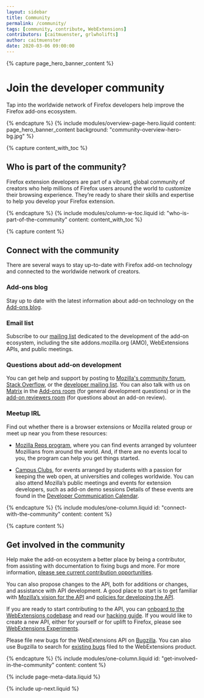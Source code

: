 ```yaml
---
layout: sidebar
title: Community
permalink: /community/
tags: [community, contribute, WebExtensions]
contributors: [caitmuenster, grlwholifts]
author: caitmuenster
date: 2020-03-06 09:00:00
---
```


<!-- Overview Page Hero Banner -->

{% capture page_hero_banner_content %}

# Join the developer community

Tap into the worldwide network of Firefox developers help improve the Firefox add-ons ecosystem.

{% endcapture %}
{% include modules/overview-page-hero.liquid
	content: page_hero_banner_content
	background: "community-overview-hero-bg.jpg"
%}

<!-- END: Overview Page Hero Banner -->

<!-- Content with Table of Contents Module -->

{% capture content_with_toc %}

## Who is part of the community?

Firefox extension developers are part of a vibrant, global community of creators who help millions of Firefox users around the world to customize their browsing experience. They’re ready to share their skills and expertise to help you develop your Firefox extension.

{% endcapture %}
{% include modules/column-w-toc.liquid
	id: "who-is-part-of-the-community"
	content: content_with_toc
%}

<!-- END: Content with Table of Contents -->

<!-- Single Column Body Module -->

{% capture content %}

## Connect with the community

There are several ways to stay up-to-date with Firefox add-on technology and connected to the worldwide network of creators.

### Add-ons blog

Stay up to date with the latest information about add-on technology on the [Add-ons blog](https://blog.mozilla.org/addons).

### Email list

Subscribe to our [mailing list](https://mail.mozilla.org/listinfo/dev-addons) dedicated to the development of the add-on ecosystem, including the site addons.mozilla.org (AMO), WebExtensions APIs, and public meetings.

### Questions about add-on development

You can get help and support by posting to [Mozilla's community forum](https://discourse.mozilla.org/c/add-ons), [Stack Overflow](http://stackoverflow.com/questions/tagged/firefox-addon), or the [developer mailing list](https://mail.mozilla.org/listinfo/dev-addons). You can also talk with us on [Matrix](https://wiki.mozilla.org/Matrix) in the [Add-ons room](https://mzl.la/2u8ZGbg) (for general development questions) or in the [add-on reviewers room](https://mzl.la/2IJ2Oi1) (for questions about an add-on review).

### Meetup IRL

Find out whether there is a browser extensions or Mozilla related group or meet up near you from these resources:

- [Mozilla Reps program](https://reps.mozilla.org/events/#/period/future/), where you can find events arranged by volunteer Mozillians from around the world. And, if there are no events local to you, the program can help you get things started.

- [Campus Clubs](https://campus.mozilla.community/), for events arranged by students with a passion for keeping the web open, at universities and colleges worldwide.
  You can also attend Mozilla’s public meetings and events for extension developers, such as add-on demo sessions Details of these events are found in the [Developer Communication Calendar](https://wiki.mozilla.org/Add-ons/developer/communication#Add-on_Developer_Communication_Calendar).

{% endcapture %}
{% include modules/one-column.liquid
	id: "connect-with-the-community"
	content: content
%}

<!-- END: Single Column Body Module -->

<!-- Single Column Body Module -->

{% capture content %}

## Get involved in the community

Help make the add-on ecosystem a better place by being a contributor, from assisting with documentation to fixing bugs and more. For more information, [please see current contribution opportunities](https://wiki.mozilla.org/Add-ons/Contribute).

You can also propose changes to the API, both for additions or changes, and assistance with API development. A good place to start is to get familiar with [Mozilla’s vision for the API](https://wiki.mozilla.org/WebExtensions/Vision) and [policies for developing the API](https://wiki.mozilla.org/WebExtensions/policy).

If you are ready to start contributing to the API, you can [onboard to the WebExtensions codebase](https://wiki.mozilla.org/WebExtensions/Contribution_Onramp) and read our [hacking guide](https://wiki.mozilla.org/WebExtensions/Hacking). If you would like to create a new API, either for yourself or for uplift to Firefox, please see [WebExtensions Experiments](https://webextensions-experiments.readthedocs.io/en/latest/).

Please file new bugs for the WebExtensions API on [Bugzilla](https://bugzilla.mozilla.org/enter_bug.cgi?product=WebExtensions). You can also use Bugzilla to search for [existing bugs](https://mzl.la/2zzJwXu) filed to the WebExtensions product.

{% endcapture %}
{% include modules/one-column.liquid
	id: "get-involved-in-the-community"
	content: content
%}

<!-- END: Single Column Body Module -->

<!-- Meta Data -->

{% include page-meta-data.liquid %}

<!-- END: Meta Data -->

<!-- Up Next -->

{% include up-next.liquid %}

<!-- END: Up Next -->
